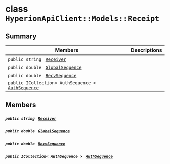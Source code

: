 # class `HyperionApiClient::Models::Receipt` 

## Summary

 Members                                | Descriptions                                
----------------------------------------|---------------------------------------------
`public string ` [`Receiver`](#class_hyperion_api_client_1_1_models_1_1_receipt_1a615f241c2af9af40ff4959b7d923f6c8) | 
`public double ` [`GlobalSequence`](#class_hyperion_api_client_1_1_models_1_1_receipt_1ab5524a14d2cc3b9093c8af0c3b6b0d8c) | 
`public double ` [`RecvSequence`](#class_hyperion_api_client_1_1_models_1_1_receipt_1a1f0956899e2fb00dea63800a831368ac) | 
`public ICollection< AuthSequence > ` [`AuthSequence`](#class_hyperion_api_client_1_1_models_1_1_receipt_1a17020d2ac653c79c602f9fbb6a5f7901) | 

## Members

##### `public string ` [`Receiver`](#class_hyperion_api_client_1_1_models_1_1_receipt_1a615f241c2af9af40ff4959b7d923f6c8) 

##### `public double ` [`GlobalSequence`](#class_hyperion_api_client_1_1_models_1_1_receipt_1ab5524a14d2cc3b9093c8af0c3b6b0d8c) 

##### `public double ` [`RecvSequence`](#class_hyperion_api_client_1_1_models_1_1_receipt_1a1f0956899e2fb00dea63800a831368ac) 

##### `public ICollection< AuthSequence > ` [`AuthSequence`](#class_hyperion_api_client_1_1_models_1_1_receipt_1a17020d2ac653c79c602f9fbb6a5f7901) 

